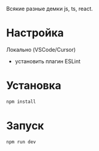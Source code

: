 Всякие разные демки js, ts, react.

# Настройка

Локально (VSCode/Cursor)
* установить плагин ESLint

# Установка

```sh
npm install
```

# Запуск

```sh
npm run dev
```
